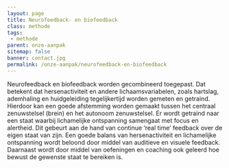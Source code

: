 ```yaml
---
layout: page
title: Neurofeedback- en biofeedback
class: methode
tags:
 - methode
parent: onze-aanpak
sitemap: false
banner: contact.jpg
permalink: /onze-aanpak/neurofeedback-en-biofeedback
---
```

Neurofeedback en biofeedback worden gecombineerd toegepast. Dat betekent dat hersenactiviteit en andere lichaamsvariabelen, zoals hartslag, ademhaling en huidgeleiding tegelijkertijd worden gemeten en getraind. Hierdoor kan een goede afstemming worden gemaakt tussen het centraal zenuwstelsel (brein) en het autonoom zenuwstelsel. Er wordt getraind naar een staat waarbij lichamelijke ontspanning samengaat met focus en alertheid. Dit gebeurt aan de hand van continue ‘real time’ feedback over de eigen staat van zijn. Een goede balans van hersenactiviteit en lichamelijke ontspanning wordt beloond door middel van auditieve en visuele feedback. Daarnaast wordt door middel van oefeningen en coaching ook geleerd hoe bewust de gewenste staat te bereiken is.